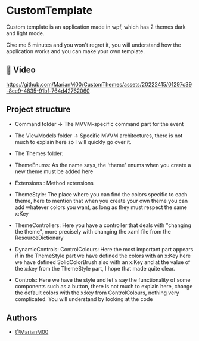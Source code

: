 
# CustomTemplate

Custom template is an application made in wpf, which has 2 themes dark and light mode.

Give me 5 minutes and you won't regret it, you will understand how the application works and you can make your own template.

## 🍿 Video

https://github.com/MarianM00/CustomThemes/assets/20222415/01297c39-8ce9-4835-91bf-764d42762060

## Project structure

- Command folder -> The MVVM-specific command part for the event

- The ViewModels folder -> Specific MVVM architectures, there is not much to explain here so I will quickly go over it.

- The Themes folder:

- ThemeEnums: As the name says, the 'theme' enums when you create a new theme must be added here
- Extensions : Method extensions
- ThemeStyle: The place where you can find the colors specific to each theme, here to mention that when you create your own theme you can add whatever colors you want, as long as they must respect the same x:Key
- ThemeControllers: Here you have a controller that deals with "changing the theme", more precisely with changing the xaml file from the ResourceDictionary
- DynamicControls: ControlColours: Here the most important part appears if in the ThemeStyle part we have defined the colors with an x:Key here we have defined SolidColorBrush also with an x:Key and at the value of the x:key from the ThemeStyle part, I hope that made quite clear.
- Controls: Here we have the style and let's say the functionality of some components such as a button, there is not much to explain here, change the default colors with the x:key from ControlColours, nothing very complicated. You will understand by looking at the code
## Authors

- [@MarianM00](https://github.com/MarianM00?tab=repositories)

